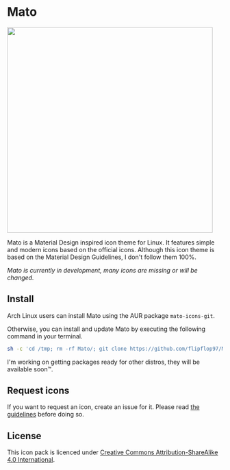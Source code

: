 # Mato
<img src="https://raw.githubusercontent.com/flipflop97/Mato/master/previews/preview.png" width="480px">

Mato is a Material Design inspired icon theme for Linux. It features simple and modern icons based on the official icons. Although this icon theme is based on the Material Design Guidelines, I don't follow them 100%.

*Mato is currently in development, many icons are missing or will be changed.*

## Install
Arch Linux users can install Mato using the AUR package `mato-icons-git`.

Otherwise, you can install and update Mato by executing the following command in your terminal.
```bash
sh -c 'cd /tmp; rm -rf Mato/; git clone https://github.com/flipflop97/Mato.git; Mato/install.sh'
```

I'm working on getting packages ready for other distros, they will be available soon™.

## Request icons
If you want to request an icon, create an issue for it. Please read [the guidelines](CONTRIBUTING.md) before doing so.

## License
This icon pack is licenced under [Creative Commons Attribution-ShareAlike 4.0 International](https://tldrlegal.com/license/creative-commons-attribution-sharealike-4.0-international-(cc-by-sa-4.0)).
